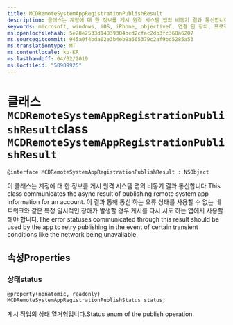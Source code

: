 ```yaml
---
title: MCDRemoteSystemAppRegistrationPublishResult
description: 클래스는 계정에 대 한 정보를 게시 원격 시스템 앱의 비동기 결과 통신합니다.
keywords: microsoft, windows, iOS, iPhone, objectiveC, 연결 된 장치, 프로젝트 로마
ms.openlocfilehash: 5e28e2533d14839384bcd2cfac2db3fc368a6207
ms.sourcegitcommit: 945a0f4bda02e3b4eb9a665379c2af9bd5285a53
ms.translationtype: MT
ms.contentlocale: ko-KR
ms.lasthandoff: 04/02/2019
ms.locfileid: "58909925"
---
```

# <a name="class-mcdremotesystemappregistrationpublishresult"></a><span data-ttu-id="b04c1-104">클래스 `MCDRemoteSystemAppRegistrationPublishResult`</span><span class="sxs-lookup"><span data-stu-id="b04c1-104">class `MCDRemoteSystemAppRegistrationPublishResult`</span></span> 

```
@interface MCDRemoteSystemAppRegistrationPublishResult : NSObject
```  

<span data-ttu-id="b04c1-105">이 클래스는 계정에 대 한 정보를 게시 원격 시스템 앱의 비동기 결과 통신합니다.</span><span class="sxs-lookup"><span data-stu-id="b04c1-105">This class communicates the async result of publishing remote system app information for an account.</span></span> <span data-ttu-id="b04c1-106">이 결과 통해 통신 하는 오류 상태를 사용할 수 없는 네트워크와 같은 특정 일시적인 장애가 발생할 경우 게시를 다시 시도 하는 앱에서 사용할 해야 합니다.</span><span class="sxs-lookup"><span data-stu-id="b04c1-106">The error statuses communicated through this result should be used by the app to retry publishing in the event of certain transient conditions like the network being unavailable.</span></span>

## <a name="properties"></a><span data-ttu-id="b04c1-107">속성</span><span class="sxs-lookup"><span data-stu-id="b04c1-107">Properties</span></span>

### <a name="status"></a><span data-ttu-id="b04c1-108">상태</span><span class="sxs-lookup"><span data-stu-id="b04c1-108">status</span></span>
`@property(nonatomic, readonly) MCDRemoteSystemAppRegistrationPublishStatus status;`

<span data-ttu-id="b04c1-109">게시 작업의 상태 열거형입니다.</span><span class="sxs-lookup"><span data-stu-id="b04c1-109">Status enum of the publish operation.</span></span>